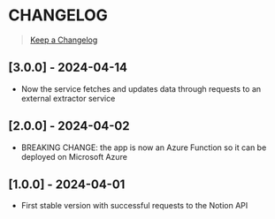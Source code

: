 # CHANGELOG

> [Keep a Changelog](https://keepachangelog.com/en/1.0.0/)

## [3.0.0] - 2024-04-14
- Now the service fetches and updates data through requests to an external extractor service

## [2.0.0] - 2024-04-02
- BREAKING CHANGE: the app is now an Azure Function so it can be deployed on Microsoft Azure

## [1.0.0] - 2024-04-01
- First stable version with successful requests to the Notion API
